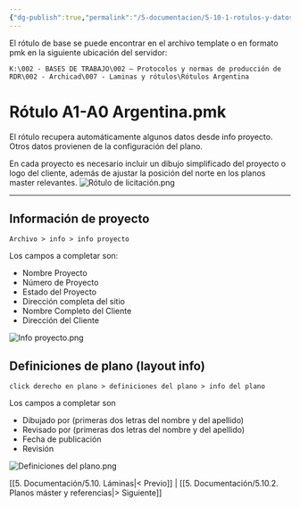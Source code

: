 ```yaml
---
{"dg-publish":true,"permalink":"/5-documentacion/5-10-1-rotulos-y-datos-de-lamina/","created":"2024-12-27T14:44:12.293-03:00","updated":"2025-01-29T19:42:43.405-03:00"}
---
```


 El rótulo de base se puede encontrar en el archivo template o en formato pmk en la siguiente ubicación del servidor:

	K:\002 - BASES DE TRABAJO\002 – Protocolos y normas de producción de RDR\002 - Archicad\007 - Laminas y rótulos\Rótulos Argentina

# Rótulo A1-A0 Argentina.pmk
El rótulo recupera automáticamente algunos datos desde info proyecto. Otros datos provienen de la configuración del plano.

En cada proyecto es necesario incluir un dibujo simplificado del proyecto o logo del cliente, además de ajustar la posición del norte en los planos master relevantes.
![Rótulo de licitación.png](/img/user/1000.%20Assets/1000.%20Im%C3%A1genes/R%C3%B3tulo%20de%20licitaci%C3%B3n.png)

---
## Información de proyecto

	Archivo > info > info proyecto

Los campos a completar son:
- Nombre Proyecto
- Número de Proyecto
- Estado del Proyecto
- Dirección completa del sitio
- Nombre Completo del Cliente
- Dirección del Cliente

![Info proyecto.png](/img/user/1000.%20Assets/1000.%20Im%C3%A1genes/Info%20proyecto.png)
## Definiciones de plano (layout info)

	click derecho en plano > definiciones del plano > info del plano

Los campos a completar son
- Dibujado por (primeras dos letras del nombre y del apellido)
- Revisado por (primeras dos letras del nombre y del apellido)
- Fecha de publicación
- Revisión

![Definiciones del plano.png](/img/user/1000.%20Assets/1000.%20Im%C3%A1genes/Definiciones%20del%20plano.png)

[[5. Documentación/5.10. Láminas\|< Previo]] | [[5. Documentación/5.10.2. Planos máster y referencias\|> Siguiente]]